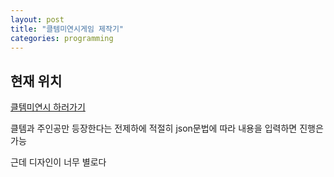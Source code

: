 ```yaml
---
layout: post
title: "클템미연시게임 제작기"
categories: programming
---
```


## 현재 위치 

[클템미연시 하러가기](https://haljjagi.github.io/CloudTemplarRomanceSimulationGame/index.html)

클템과 주인공만 등장한다는 전제하에 적절히 json문법에 따라 내용을 입력하면 진행은 가능

근데 디자인이 너무 별로다

